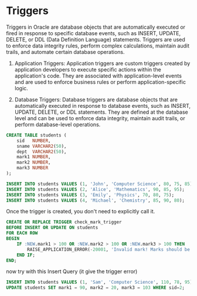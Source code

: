 # Triggers 
Triggers in Oracle are database objects that are automatically executed or fired in response to specific database events, 
such as INSERT, UPDATE, DELETE, or DDL (Data Definition Language) statements. Triggers are used to enforce data integrity rules, 
perform complex calculations, maintain audit trails, and automate certain database operations.


1. Application Triggers: Application triggers are custom triggers created by application developers to execute specific actions within the application's code. They are associated with application-level events and are used to enforce business rules or perform application-specific logic.

2. Database Triggers: Database triggers are database objects that are automatically executed in response to database events, such as INSERT, UPDATE, DELETE, or DDL statements. They are defined at the database level and can be used to enforce data integrity, maintain audit trails, or perform database-level operations.

```sql
CREATE TABLE students (
    sid   NUMBER,
    sname VARCHAR2(50),
    dept  VARCHAR2(50),
    mark1 NUMBER,
    mark2 NUMBER,
    mark3 NUMBER
);

INSERT INTO students VALUES (1, 'John', 'Computer Science', 80, 75, 85);
INSERT INTO students VALUES (2, 'Alice', 'Mathematics', 90, 85, 95);
INSERT INTO students VALUES (3, 'Emily', 'Physics', 70, 80, 75);
INSERT INTO students VALUES (4, 'Michael', 'Chemistry', 85, 90, 80);
```
Once the trigger is created, you don't need to explicitly call it.
```sql
CREATE OR REPLACE TRIGGER check_mark_trigger
BEFORE INSERT OR UPDATE ON students
FOR EACH ROW
BEGIN
    IF :NEW.mark1 > 100 OR :NEW.mark2 > 100 OR :NEW.mark3 > 100 THEN
        RAISE_APPLICATION_ERROR(-20001, 'Invalid mark! Marks should be less than or equal to 100.');
    END IF;
END;
```
now try with this Insert Query (it give the trigger error)
```sql
INSERT INTO students VALUES (1, 'Sam', 'Computer Science', 110, 78, 95);
UPDATE students SET mark1 = 90, mark2 = 20, mark3 = 103 WHERE sid=2;
```
